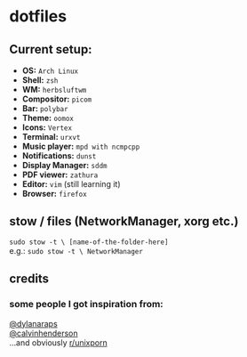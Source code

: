 # dotfiles
## Current setup:
* **OS:** `Arch Linux`
* **Shell:** `zsh`
* **WM:** `herbsluftwm`
* **Compositor:** `picom`
* **Bar:** `polybar`
* **Theme:** `oomox`
* **Icons:** `Vertex`
* **Terminal:** `urxvt`
* **Music player:** `mpd with ncmpcpp`
* **Notifications:** `dunst`
* **Display Manager:** `sddm`
* **PDF viewer:** `zathura`
* **Editor:** `vim` (still learning it)
* **Browser:** `firefox`

## stow / files (NetworkManager, xorg etc.)
`sudo stow -t \ [name-of-the-folder-here]`  
e.g.: `sudo stow -t \ NetworkManager` 

## credits
### some people I got inspiration from:
[@dylanaraps](https://github.com/dylanaraps/dotfiles)    
[@calvinhenderson](https://github.com/calvinhenderson/dotfiles)    
...and obviously [r/unixporn](https://reddit.com/r/unixporn)    
